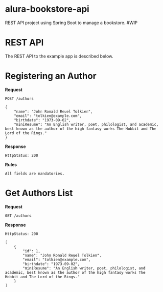 # alura-bookstore-api
REST API project using Spring Boot to manage a bookstore. #WIP

# REST API
The REST API to the example app is described below.

# Registering an Author

__Request__

```POST /authors```

```
{
    "name": "John Ronald Reuel Tolkien",
    "email": "tolkien@example.com",
    "birthdate": "1973-09-02",
    "miniResume": "An English writer, poet, philologist, and academic, best known as the author of the high fantasy works The Hobbit and The Lord of the Rings."
}
```

__Response__

```HttpStatus: 200```

__Rules__

```All fields are mandatories.```

# Get Authors List

__Request__

```GET /authors```

__Response__

```HttpStatus: 200```
```
[
    {
        "id": 1,
        "name": "John Ronald Reuel Tolkien",
        "email": "tolkien@example.com",
        "birthdate": "1973-09-02",
        "miniResume": "An English writer, poet, philologist, and academic, best known as the author of the high fantasy works The Hobbit and The Lord of the Rings."
    }
]
```
